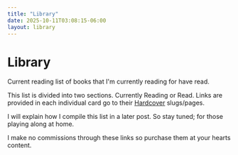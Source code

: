 ```yaml
---
title: "Library"
date: 2025-10-11T03:08:15-06:00
layout: library
---
```


# Library

Current reading list of books that I'm currently reading for have read.

This list is divided into two sections. Currently Reading or Read. Links are
provided in each individual card go to their [Hardcover](https://hardcover.app/)
slugs/pages.

I will explain how I compile this list in a later post. So stay tuned; for those
playing along at home.

I make no commissions through these links so purchase them at your hearts
content.


